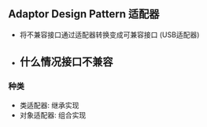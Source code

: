 ## Adaptor Design Pattern 适配器
- 将不兼容接口通过适配器转换变成可兼容接口 (USB适配器)
- 什么情况接口不兼容
  - 
### 种类
- 类适配器: 继承实现
- 对象适配器: 组合实现